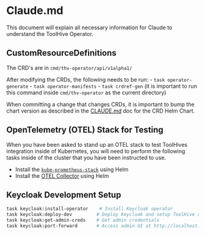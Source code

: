 # Claude.md

This document will explain all necessary information for Claude to understand the ToolHive Operator.

## CustomResourceDefinitions

The CRD's are in `cmd/thv-operator/api/v1alpha1/`

After modifying the CRDs, the following needs to be run:
    - `task operator-generate`
    - `task operator-manifests`
    - `task crdref-gen` (it is important to run this command inside `cmd/thv-operator` as the current directory)

When committing a change that changes CRDs, it is important to bump the chart version as described in the [CLAUDE.md](../../deploy/charts/operator-crds/CLAUDE.md#bumping-crd-chart) doc for the CRD Helm Chart.

## OpenTelemetry (OTEL) Stack for Testing

When you have been asked to stand up an OTEL stack to test ToolHives integration inside of Kubernetes, you will need to perform the following tasks inside of the cluster that you have been instructed to use.

- Install the [`kube-prometheus-stack`](https://github.com/prometheus-community/helm-charts/tree/main/charts/kube-prometheus-stack) using Helm
- Install the [OTEL Collector](https://opentelemetry.io/docs/platforms/kubernetes/helm/collector/) using Helm

## Keycloak Development Setup

```bash
task keycloak:install-operator    # Install Keycloak operator
task keycloak:deploy-dev         # Deploy Keycloak and setup ToolHive realm  
task keycloak:get-admin-creds    # Get admin credentials
task keycloak:port-forward       # Access admin UI at http://localhost:8080
```
